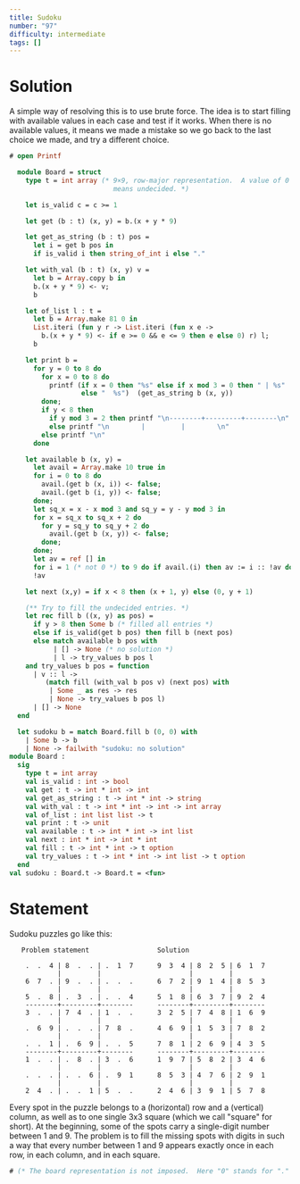 ```yaml
---
title: Sudoku
number: "97"
difficulty: intermediate
tags: []
---
```


# Solution

A simple way of resolving this is to use brute force.
The idea is to start filling with available values in each case and
test if it works.  When there is no available values, it means we
made a mistake so we go back to the last choice we made, and try a
different choice.

```ocaml
# open Printf

  module Board = struct
    type t = int array (* 9×9, row-major representation.  A value of 0
                          means undecided. *)

    let is_valid c = c >= 1

    let get (b : t) (x, y) = b.(x + y * 9)

    let get_as_string (b : t) pos =
      let i = get b pos in
      if is_valid i then string_of_int i else "."

    let with_val (b : t) (x, y) v =
      let b = Array.copy b in
      b.(x + y * 9) <- v;
      b

    let of_list l : t =
      let b = Array.make 81 0 in
      List.iteri (fun y r -> List.iteri (fun x e ->
        b.(x + y * 9) <- if e >= 0 && e <= 9 then e else 0) r) l;
      b

    let print b =
      for y = 0 to 8 do
        for x = 0 to 8 do
          printf (if x = 0 then "%s" else if x mod 3 = 0 then " | %s"
                  else "  %s")  (get_as_string b (x, y))
        done;
        if y < 8 then
          if y mod 3 = 2 then printf "\n--------+---------+--------\n"
          else printf "\n        |         |        \n"
        else printf "\n"
      done

    let available b (x, y) =
      let avail = Array.make 10 true in
      for i = 0 to 8 do
        avail.(get b (x, i)) <- false;
        avail.(get b (i, y)) <- false;
      done;
      let sq_x = x - x mod 3 and sq_y = y - y mod 3 in
      for x = sq_x to sq_x + 2 do
        for y = sq_y to sq_y + 2 do
          avail.(get b (x, y)) <- false;
        done;
      done;
      let av = ref [] in
      for i = 1 (* not 0 *) to 9 do if avail.(i) then av := i :: !av done;
      !av

    let next (x,y) = if x < 8 then (x + 1, y) else (0, y + 1)

    (** Try to fill the undecided entries. *)
    let rec fill b ((x, y) as pos) =
      if y > 8 then Some b (* filled all entries *)
      else if is_valid(get b pos) then fill b (next pos)
      else match available b pos with
           | [] -> None (* no solution *)
           | l -> try_values b pos l
    and try_values b pos = function
      | v :: l ->
         (match fill (with_val b pos v) (next pos) with
          | Some _ as res -> res
          | None -> try_values b pos l)
      | [] -> None
  end

  let sudoku b = match Board.fill b (0, 0) with
    | Some b -> b
    | None -> failwith "sudoku: no solution"
module Board :
  sig
    type t = int array
    val is_valid : int -> bool
    val get : t -> int * int -> int
    val get_as_string : t -> int * int -> string
    val with_val : t -> int * int -> int -> int array
    val of_list : int list list -> t
    val print : t -> unit
    val available : t -> int * int -> int list
    val next : int * int -> int * int
    val fill : t -> int * int -> t option
    val try_values : t -> int * int -> int list -> t option
  end
val sudoku : Board.t -> Board.t = <fun>
```

# Statement

Sudoku puzzles go like this:

```text
   Problem statement                 Solution

    .  .  4 | 8  .  . | .  1  7      9  3  4 | 8  2  5 | 6  1  7
            |         |                      |         |
    6  7  . | 9  .  . | .  .  .      6  7  2 | 9  1  4 | 8  5  3
            |         |                      |         |
    5  .  8 | .  3  . | .  .  4      5  1  8 | 6  3  7 | 9  2  4
    --------+---------+--------      --------+---------+--------
    3  .  . | 7  4  . | 1  .  .      3  2  5 | 7  4  8 | 1  6  9
            |         |                      |         |
    .  6  9 | .  .  . | 7  8  .      4  6  9 | 1  5  3 | 7  8  2
            |         |                      |         |
    .  .  1 | .  6  9 | .  .  5      7  8  1 | 2  6  9 | 4  3  5
    --------+---------+--------      --------+---------+--------
    1  .  . | .  8  . | 3  .  6      1  9  7 | 5  8  2 | 3  4  6
            |         |                      |         |
    .  .  . | .  .  6 | .  9  1      8  5  3 | 4  7  6 | 2  9  1
            |         |                      |         |
    2  4  . | .  .  1 | 5  .  .      2  4  6 | 3  9  1 | 5  7  8
```

Every spot in the puzzle belongs to a (horizontal) row and a (vertical)
column, as well as to one single 3x3 square (which we call "square" for
short). At the beginning, some of the spots carry a single-digit number
between 1 and 9. The problem is to fill the missing spots with digits in
such a way that every number between 1 and 9 appears exactly once in
each row, in each column, and in each square.

```ocaml
# (* The board representation is not imposed.  Here "0" stands for "." *)
```

